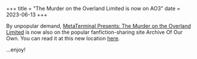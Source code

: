 +++
title = "The Murder on the Overland Limited is now on AO3"
date = 2023-06-13
+++

By unpopular demand, [MetaTerminal Presents: The Murder on the Overland Limited](murder-on-the-overland-limited) is now also on the popular fanfiction-sharing site Archive Of Our Own. You can read it at this new location [here](https://archiveofourown.org/works/48407830).

...enjoy!